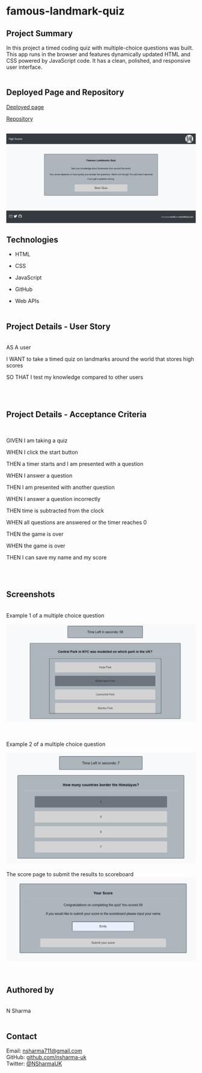 # famous-landmark-quiz

## Project Summary

In this project a timed coding quiz with multiple-choice questions was built. This app runs in the browser and features dynamically updated HTML and CSS powered by JavaScript code. It has a clean, polished, and responsive user interface.
<br>
<br>

## Deployed Page and Repository

[Deployed page](https://nsharma-uk.github.io/famous-landmark-quiz/)

[Repository](https://github.com/nsharma-uk/landmark-quiz)
<br>
<br>

![screenshot of deployed page](/assets/images/startquizwebpage.png)

## Technologies

- HTML
- CSS

- JavaScript

- GitHub
- Web APIs
  <br>
  <br>

## Project Details - User Story

<br>
AS A user

I WANT to take a timed quiz on landmarks around the world that stores high scores

SO THAT I test my knowledge compared to other users

<br>
<br>

## Project Details - Acceptance Criteria

<br>

GIVEN I am taking a quiz

WHEN I click the start button

THEN a timer starts and I am presented with a question

WHEN I answer a question

THEN I am presented with another question

WHEN I answer a question incorrectly

THEN time is subtracted from the clock

WHEN all questions are answered or the timer reaches 0

THEN the game is over

WHEN the game is over

THEN I can save my name and my score

<br>
<br>

## Screenshots

 <br>
Example 1 of a multiple choice question

![screenshot of example of a question page](./assets/images/questionsinquiz.png)

<br>
<br>
Example 2 of a multiple choice question

![screenshot of example of a question page](./assets/images/questionsinquiz2.png)
<br>
<br>
The score page to submit the results to scoreboard
![Screenshot of the scorepage ](/assets/images/scorepage.png)

<br>

## Authored by

<br>
N Sharma
<br>
<br>

## Contact

Email: nsharma711@gmail.com <br>
GitHub: [github.com/nsharma-uk](https://github.com/nsharma-uk)<br>
Twitter: [@NSharmaUK](https://twitter.com/NSharmaUK)
